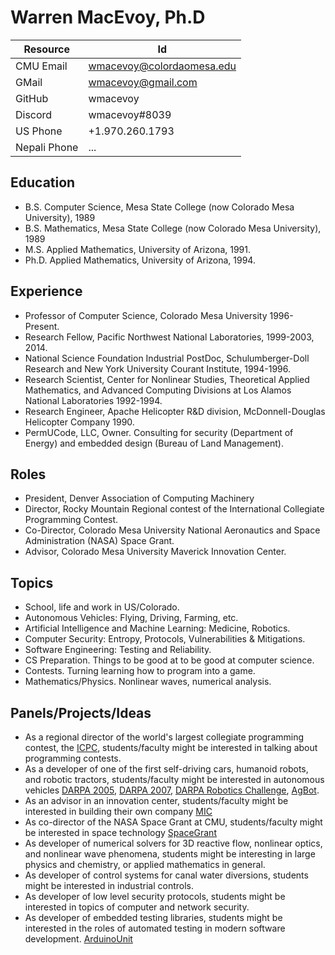 # Warren MacEvoy, Ph.D

|Resource    |Id|
|------------|--|
|CMU Email   |wmacevoy@colordaomesa.edu|
|GMail       |wmacevoy@gmail.com|
|GitHub      |wmacevoy|
|Discord     |wmacevoy#8039|
|US Phone    | +1.970.260.1793|
|Nepali Phone| ...|

## Education

* B.S. Computer Science, Mesa State College (now Colorado Mesa University), 1989
* B.S. Mathematics, Mesa State College (now Colorado Mesa University), 1989
* M.S. Applied Mathematics, University of Arizona, 1991.
* Ph.D. Applied Mathematics, University of Arizona, 1994.

## Experience

* Professor of Computer Science, Colorado Mesa University 1996-Present.
* Research Fellow, Pacific Northwest National Laboratories, 1999-2003, 2014.
* National Science Foundation Industrial PostDoc, Schulumberger-Doll Research and New York University Courant Institute, 1994-1996.
* Research Scientist, Center for Nonlinear Studies, Theoretical Applied Mathematics, and Advanced Computing Divisions at Los Alamos National Laboratories 1992-1994.
* Research Engineer, Apache Helicopter R&D division, McDonnell-Douglas Helicopter Company 1990.
* PermUCode, LLC, Owner.  Consulting for security (Department of Energy) and embedded design (Bureau of Land Management).

## Roles

* President, Denver Association of Computing Machinery
* Director, Rocky Mountain Regional contest of the International Collegiate Programming Contest.
* Co-Director, Colorado Mesa University National Aeronautics and Space Administration (NASA) Space Grant.
* Advisor, Colorado Mesa University Maverick Innovation Center.

## Topics

* School, life and work in US/Colorado.
* Autonomous Vehicles: Flying, Driving, Farming, etc.
* Artificial Intelligence and Machine Learning: Medicine, Robotics.
* Computer Security: Entropy, Protocols, Vulnerabilities & Mitigations.
* Software Engineering: Testing and Reliability.
* CS Preparation. Things to be good at to be good at computer science.
* Contests. Turning learning how to program into a game.
* Mathematics/Physics. Nonlinear waves, numerical analysis.

## Panels/Projects/Ideas

* As a regional director of the world's largest collegiate programming contest, the [ICPC](icpc.baylor.edu), students/faculty might be interested in talking about programming contests.
* As a developer of one of the first self-driving cars, humanoid robots, and robotic tractors, students/faculty might be interested in autonomous vehicles [DARPA 2005](https://en.wikipedia.org/wiki/DARPA_Grand_Challenge_(2005)), [DARPA 2007](https://en.wikipedia.org/wiki/DARPA_Grand_Challenge_(2007)), [DARPA Robotics Challenge](https://en.wikipedia.org/wiki/DARPA_Robotics_Challenge), [AgBot](www.agbot.ag).
* As an advisor in an innovation center, students/faculty might be interested in building their own company [MIC](https://www.coloradomesa.edu/innovation)
* As co-director of the NASA Space Grant at CMU, students/faculty might be interested in space technology [SpaceGrant](https://spacegrant.colorado.edu/)
* As developer of numerical solvers for 3D reactive flow, nonlinear optics, and nonlinear wave phenomena, students might be interesting in large physics and chemistry, or applied mathematics in general.
* As developer of control systems for canal water diversions, students might be interested in industrial controls.
* As developer of low level security protocols, students might be interested in topics of computer and network security.
* As developer of embedded testing libraries, students might be interested in the roles of automated testing in modern software development. [ArduinoUnit](https://github.com/mmurdoch/arduinounit)
